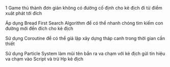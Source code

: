 1 Game thủ thành đơn giản không có đường cố định cho kẻ địch đi từ điểm xuât phát tới đích 

Áp dụng Bread First Search Algorithm để có thể nhanh chóng tìm kiếm con đường mới đến đích cho kẻ địch 

Sử dụng Coroutine để có thể giả lập xây dựng tháp canh trong thời gian cần thiết

Sử dụng Particle System làm mũi tên bắn ra va chạm với kẻ địch gửi tín hiệu va chạm vào Script và trừ Hp kẻ địch
